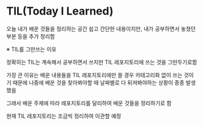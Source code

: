 # TIL(Today I Learned)
오늘 내가 배운 것들을 정리하는 공간
쉽고 간단한 내용이지만, 내가 공부하면서 놓쳤던 부분 등을 추가 정리함

※ TIL를 그만쓰는 이유

정확히는 TIL는 계속해서 공부하면서 쓰지만 TIL 레포지토리에 쓰는 것을 그만두기로함

가장 큰 이유는 배운 내용들을 TIL 레포지토리에만 쓸 경우 카테고리화 없이 쓰는 것이기 때문에 나중에 배운 것을 찾아봐야할 때 날짜별로 다 뒤져봐야하는 상황이 종종 발생했음

그래서 배운 주제에 따라 레포지토리를 달리하여 배운 것들을 정리하기로 함

현재 TIL 레포지토리는 조금씩 정리하여 이관할 예정
